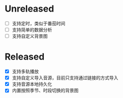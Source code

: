 # Unreleased

- [ ] 支持定时，类似于番茄时间
- [ ] 支持简单的数据分析
- [ ] 支持自定义背景图

# Released

- [x] 支持多轨播放
- [x] 支持自定义导入音源，目前只支持通过链接的方式导入
- [x] 支持音源本地持久化
- [x] 内置按照季节、时段切换的背景图
